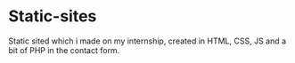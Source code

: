 # Static-sites
Static sited which i made on my internship, created in HTML, CSS, JS and a bit of PHP in the contact form.
